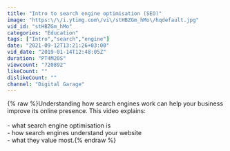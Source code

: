 ```yaml
---
title: "Intro to search engine optimisation (SEO)"
image: "https:\/\/i.ytimg.com\/vi\/stHBZGm_hMo\/hqdefault.jpg"
vid_id: "stHBZGm_hMo"
categories: "Education"
tags: ["Intro","search","engine"]
date: "2021-09-12T13:21:26+03:00"
vid_date: "2019-01-14T12:48:05Z"
duration: "PT4M20S"
viewcount: "720892"
likeCount: ""
dislikeCount: ""
channel: "Digital Garage"
---
```

{% raw %}Understanding how search engines work can help your business improve its online presence. This video explains:<br /><br />- what search engine optimisation is<br />- how search engines understand your website<br />- what they value most.{% endraw %}
